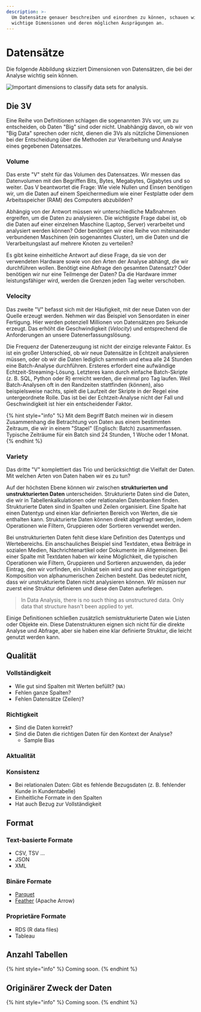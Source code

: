 ```yaml
---
description: >-
  Um Datensätze genauer beschreiben und einordnen zu können, schauen wir uns
  wichtige Dimensionen und deren möglichen Ausprägungen an.
---
```


# Datensätze

Die folgende Abbildung skizziert Dimensionen von Datensätzen, die bei der Analyse wichtig sein können.

![Important dimensions to classify data sets for analysis.](<../../../.gitbook/assets/dataset\_dimensions\_2x (1).png>)

## Die 3V

Eine Reihe von Definitionen schlagen die sogenannten 3Vs vor, um zu entscheiden, ob Daten "Big" sind oder nicht. Unabhängig davon, ob wir von "Big Data" sprechen oder nicht, dienen die 3Vs als nützliche Dimensionen bei der Entscheidung über die Methoden zur Verarbeitung und Analyse eines gegebenen Datensatzes.

### Volume

Das erste "V" steht für das Volumen des Datensatzes. Wir messen das Datenvolumen mit den Begriffen Bits, Bytes, Megabytes, Gigabytes und so weiter. Das V beantwortet die Frage: Wie viele Nullen und Einsen benötigen wir, um die Daten auf einem Speichermedium wie einer Festplatte oder dem Arbeitsspeicher (RAM) des Computers abzubilden?&#x20;

Abhängig von der Antwort müssen wir unterschiedliche Maßnahmen ergreifen, um die Daten zu analysieren. Die wichtigste Frage dabei ist, ob die Daten auf einer einzelnen Maschine (Laptop, Server) verarbeitet und analysiert werden können? Oder benötigen wir eine Reihe von miteinander verbundenen Maschinen (ein sogenanntes Cluster), um die Daten und die Verarbeitungslast auf mehrere Knoten zu verteilen?&#x20;

Es gibt keine einheitliche Antwort auf diese Frage, da sie von der verwendeten Hardware sowie von den Arten der Analyse abhängt, die wir durchführen wollen. Benötigt eine Abfrage den gesamten Datensatz? Oder benötigen wir nur eine Teilmenge der Daten? Da die Hardware immer leistungsfähiger wird, werden die Grenzen jeden Tag weiter verschoben.

### Velocity

Das zweite "V" befasst sich mit der Häufigkeit, mit der neue Daten von der Quelle erzeugt werden. Nehmen wir das Beispiel von Sensordaten in einer Fertigung. Hier werden potenziell Millionen von Datensätzen pro Sekunde erzeugt. Das erhöht die Geschwindigkeit (_Velocity_) und entsprechend die Anforderungen an unsere Datenerfassungslösung.

Die Frequenz der Datenerzeugung ist nicht der einzige relevante Faktor. Es ist ein großer Unterschied, ob wir neue Datensätze in Echtzeit analysieren müssen, oder ob wir die Daten lediglich sammeln und etwa alle 24 Stunden eine Batch-Analyse durchführen. Ersteres erfordert eine aufwändige Echtzeit-Streaming-Lösung. Letzteres kann durch einfache Batch-Skripte (z. B. SQL, Python oder R) erreicht werden, die einmal pro Tag laufen. Weil Batch-Analysen oft in den Randzeiten stattfinden (können), also beispielsweise nachts, spielt die Laufzeit der Skripte in der Regel eine untergeordnete Rolle. Das ist bei der Echtzeit-Analyse nicht der Fall und Geschwindigkeit ist hier ein entscheidender Faktor.

{% hint style="info" %}
Mit dem Begriff Batch meinen wir in diesem Zusammenhang die Betrachtung von Daten aus einem bestimmten Zeitraum, die wir in einem "Stapel" (Englisch: Batch) zusammenfassen. Typische Zeiträume für ein Batch sind 24 Stunden, 1 Woche oder 1 Monat.
{% endhint %}

### Variety

Das dritte "V" komplettiert das Trio und berücksichtigt die Vielfalt der Daten. Mit welchen Arten von Daten haben wir es zu tun?&#x20;

Auf der höchsten Ebene können wir zwischen **strukturierten und unstrukturierten Daten** unterscheiden. Strukturierte Daten sind die Daten, die wir in Tabellenkalkulationen oder relationalen Datenbanken finden. Strukturierte Daten sind in Spalten und Zeilen organisiert. Eine Spalte hat einen Datentyp und einen klar definierten Bereich von Werten, die sie enthalten kann. Strukturierte Daten können direkt abgefragt werden, indem Operationen wie Filtern, Gruppieren oder Sortieren verwendet werden.

Bei unstrukturierten Daten fehlt diese klare Definition des Datentyps und Wertebereichs. Ein anschauliches Beispiel sind Textdaten, etwa Beiträge in sozialen Medien, Nachrichtenartikel oder Dokumente im Allgemeinen. Bei einer Spalte mit Textdaten haben wir keine Möglichkeit, die typischen Operationen wie Filtern, Gruppieren und Sortieren anzuwenden, da jeder Eintrag, den wir vorfinden, ein Unikat sein wird und aus einer einzigartigen Komposition von alphanumerischen Zeichen besteht. Das bedeutet nicht, dass wir unstrukturierte Daten nicht analysieren können. Wir müssen nur zuerst eine Struktur definieren und diese den Daten auferlegen.

> In Data Analysis, there is no such thing as unstructured data. Only data that structure hasn't been applied to yet.

Einige Definitionen schließen zusätzlich semistrukturierte Daten wie Listen oder Objekte ein. Diese Datenstrukturen eignen sich nicht für die direkte Analyse und Abfrage, aber sie haben eine klar definierte Struktur, die leicht genutzt werden kann.

## Qualität

### Vollständigkeit

* Wie gut sind Spalten mit Werten befüllt? (`NA)`
* Fehlen ganze Spalten?
* Fehlen Datensätze (Zeilen)?

### Richtigkeit

* Sind die Daten korrekt?
* Sind die Daten die richtigen Daten für den Kontext der Analyse?
  * Sample Bias

### Aktualität

### Konsistenz

* Bei relationalen Daten: Gibt es fehlende Bezugsdaten (z. B. fehlender Kunde in Kundentabelle)
* Einheitliche Formate in den Spalten
* Hat auch Bezug zur Vollständigkeit

## Format

### Text-basierte Formate

* CSV, TSV ...
* JSON
* XML

### Binäre Formate

* [Parquet](https://parquet.apache.org)
* [Feather](https://arrow.apache.org/docs/python/feather.html#feather-file-format) (Apache Arrow)

### Proprietäre Formate

* RDS (R data files)
* Tableau

## Anzahl Tabellen

{% hint style="info" %}
Coming soon.
{% endhint %}

## Originärer Zweck der Daten

{% hint style="info" %}
Coming soon.
{% endhint %}
